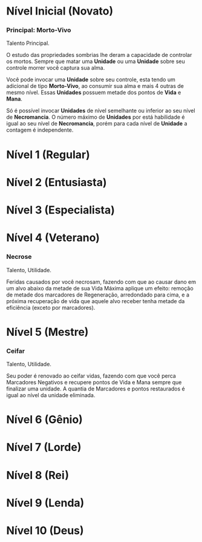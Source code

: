 # Nível Inicial (Novato)

### Principal: Morto-Vivo

Talento Principal.

O estudo das propriedades sombrias lhe deram a capacidade de controlar os mortos. Sempre que matar uma **Unidade** ou uma **Unidade** sobre seu controle morrer você captura sua alma.

Você pode invocar uma **Unidade** sobre seu controle, esta tendo um adicional de tipo **Morto-Vivo**, ao consumir sua alma e mais 4 outras de mesmo nível. Essas **Unidades** possuem metade dos pontos de **Vida** e **Mana**.

Só é possível invocar **Unidades** de nível semelhante ou inferior ao seu nível de **Necromancia**. O número máximo de **Unidades** por está habilidade é igual ao seu nível de **Necromancia**, porém para cada nível de **Unidade** a contagem é independente.

# Nível 1 (Regular)

# Nível 2 (Entusiasta)

# Nível 3 (Especialista)

# Nível 4 (Veterano)

### Necrose

Talento, Utilidade.

Feridas causados por você necrosam, fazendo com que ao causar dano em um alvo abaixo da metade de sua Vida Máxima aplique um efeito: remoção de metade dos marcadores de Regeneração, arredondado para cima, e a próxima recuperação de vida que aquele alvo receber tenha metade da eficiência (exceto por marcadores).

# Nível 5 (Mestre)

### Ceifar

Talento, Utilidade.

Seu poder é renovado ao ceifar vidas, fazendo com que você perca Marcadores Negativos e recupere pontos de Vida e Mana sempre que finalizar uma unidade. A quantia de Marcadores e pontos restaurados é igual ao nível da unidade eliminada.

# Nível 6 (Gênio)

# Nível 7 (Lorde)

# Nível 8 (Rei)

# Nível 9 (Lenda)

# Nível 10 (Deus)
